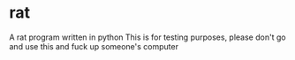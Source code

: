 # rat
A rat program written in python
This is for testing purposes, please don't go and use this and fuck up someone's computer
